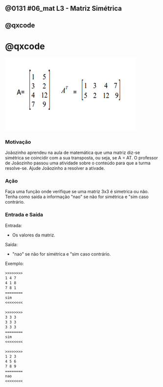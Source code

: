 ## @0131 #06_mat L3 - Matriz Simétrica
## @qxcode

# @qxcode

![](capa.jpg)

### Motivação

Joãozinho aprendeu na aula de matemática que uma matriz diz-se simétrica se coincidir com a sua transposta, ou seja, se A = AT. O professor de Joãozinho passou uma atividade sobre o conteúdo para que a turma resolve-se. Ajude Joãozinho a resolver a ativade.

### Ação

Faça uma função onde verifique se uma matriz 3x3 é simetrica ou não. Tenha como saida a informação "nao" se não for simétrica e "sim caso contrário.

### Entrada e Saída

Entrada:

*   Os valores da matriz.

Saída:

*   "nao" se não for simétrica e "sim caso contrário.

Exemplo:

```
>>>>>>>>
1 4 7
4 1 8
7 8 1
========
sim
<<<<<<<<

>>>>>>>>
3 3 3
3 3 3
3 3 3
========
sim
<<<<<<<<

>>>>>>>>
1 2 3
4 5 6
7 8 9
========
nao
<<<<<<<<
```

<!---
>>>>>>>> 01
2 7 6
9 5 1
4 3 8
========
nao
<<<<<<<<

>>>>>>>> 02
8 1 6
3 5 7
4 9 2
========
nao
<<<<<<<<

>>>>>>>> 03
1 4 7
4 1 8
7 8 1
========
sim
<<<<<<<<

>>>>>>>> 04
1 4 7
4 1 8
7 9 1
========
nao
<<<<<<<<
--->